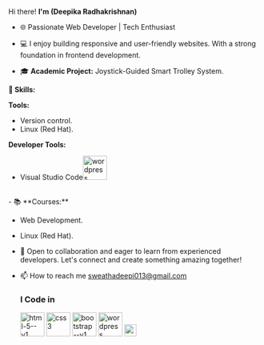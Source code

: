 Hi there! **I'm (Deepika Radhakrishnan)**

- 🌐 Passionate Web Developer | Tech Enthusiast

- 💻 I enjoy building responsive and user-friendly websites. With a strong foundation in frontend development.

- 🎓 **Academic Project:** Joystick-Guided Smart Trolley System.

**🚀 Skills:**

**Tools:** 
- Version control.
- Linux (Red Hat).

**Developer Tools:** 
- Visual Studio Code<img width="48" height="48" src="https://img.icons8.com/color/48/wordpress.png" alt="wordpress"/>
<br />
- 📚 **Courses:**

* Web Development.

* Linux (Red Hat).

- 💼 Open to collaboration and eager to learn from experienced developers. Let's connect and create something amazing together!

- 📫 How to reach me sweathadeepi013@gmail.com
  <br />
  ### I Code in
   <img width="48" height="48" src="https://img.icons8.com/color/48/html-5--v1.png" alt="html-5--v1"/>
   <img width="48" height="48" src="https://img.icons8.com/color/48/css3.png" alt="css3"/>
   <img width="48" height="48" src="https://img.icons8.com/color/48/bootstrap--v1.png" alt="bootstrap--v1"/>
   <img width="48" height="48" src="https://img.icons8.com/color/48/wordpress.png" alt="wordpress"/>
   <img width="24" height="24" src="https://img.icons8.com/external-tal-revivo-shadow-tal-revivo/24/external-mongodb-a-cross-platform-document-oriented-database-program-logo-shadow-tal-revivo.png" alt="external-mongodb-a-cross-platform-document-oriented-database-program-logo-shadow-tal-revivo"/>
   
  

<!---
Deepikaradhakrishna/Deepikaradhakrishna is a ✨ special ✨ repository because its `README.md` (this file) appears on your GitHub profile.
You can click the Preview link to take a look at your changes.
--->
